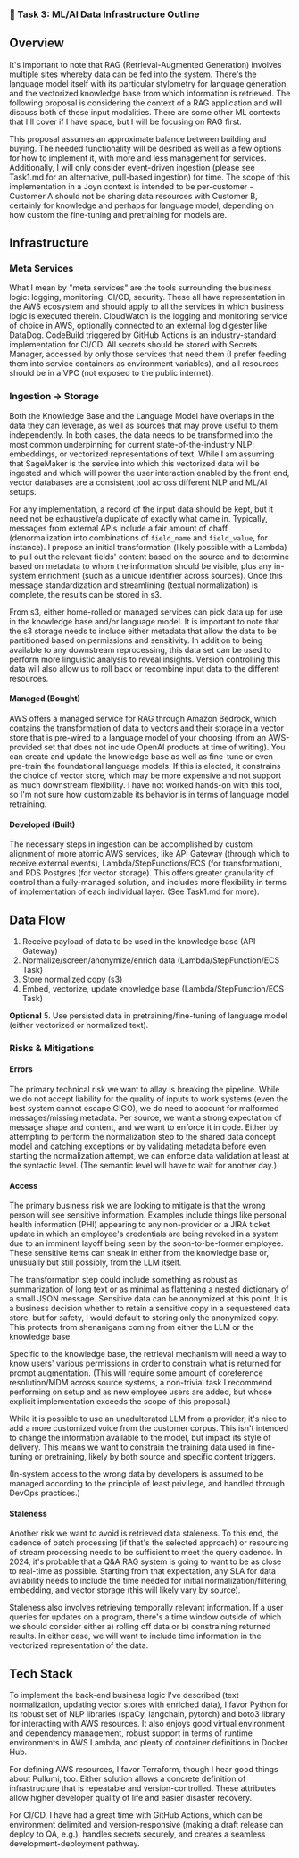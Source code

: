 ### 🤖 Task 3: ML/AI Data Infrastructure Outline

## Overview

It's important to note that RAG (Retrieval-Augmented Generation) involves multiple sites whereby data can be fed into the system. There's the language model itself with its particular stylometry for language generation, and the vectorized knowledge base from which information is retrieved. The following proposal is considering the context of a RAG application and will discuss both of these input modalities. There are some other ML contexts that I'll cover if I have space, but I will be focusing on RAG first.

This proposal assumes an approximate balance between building and buying. The needed functionality will be desribed as well as a few options for how to implement it, with more and less management for services. Additionally, I will only consider event-driven ingestion (please see Task1.md for an alternative, pull-based ingestion) for time. The scope of this implementation in a Joyn context is intended to be per-customer - Customer A should not be sharing data resources with Customer B, certainly for knowledge and perhaps for language model, depending on how custom the fine-tuning and pretraining for models are.

## Infrastructure

### Meta Services

What I mean by "meta services" are the tools surrounding the business logic: logging, monitoring, CI/CD, security. These all have representation in the AWS ecosystem and should apply to all the services in which business logic is executed therein. CloudWatch is the logging and monitoring service of choice in AWS, optionally connected to an external log digester like DataDog. CodeBuild triggered by GitHub Actions is an industry-standard implementation for CI/CD. All secrets should be stored with Secrets Manager, accessed by only those services that need them (I prefer feeding them into service containers as environment variables), and all resources should be in a VPC (not exposed to the public internet).

### Ingestion -> Storage

Both the Knowledge Base and the Language Model have overlaps in the data they can leverage, as well as sources that may prove useful to them independently. In both cases, the data needs to be transformed into the most common underpinning for current state-of-the-industry NLP: embeddings, or vectorized representations of text. While I am assuming that SageMaker is the service into which this vectorized data will be ingested and which will power the user interaction enabled by the front end, vector databases are a consistent tool across different NLP and ML/AI setups. 

For any implementation, a record of the input data should be kept, but it need not be exhaustive/a duplicate of exactly what came in. Typically, messages from external APIs include a fair amount of chaff (denormalization into combinations of `field_name` and `field_value`, for instance). I propose an initial transformation (likely possible with a Lambda) to pull out the relevant fields' content based on the source and to determine based on metadata to whom the information should be visible, plus any in-system enrichment (such as a unique identifier across sources). Once this message standardization and streamlining (textual normalization) is complete, the results can be stored in s3. 

From s3, either home-rolled or managed services can pick data up for use in the knowledge base and/or language model. It is important to note that the s3 storage needs to include either metadata that allow the data to be partitioned based on permissions and sensitivity. In addition to being available to any downstream reprocessing, this data set can be used to perform more linguistic analysis to reveal insights. Version controlling this data will also allow us to roll back or recombine input data to the different resources.

#### Managed (Bought)

AWS offers a managed service for RAG through Amazon Bedrock, which contains the transformation of data to vectors and their storage in a vector store that is pre-wired to a language model of your choosing (from an AWS-provided set that does not include OpenAI products at time of writing). You can create and update the knowledge base as well as fine-tune or even pre-train the foundational language models. If this is elected, it constrains the choice of vector store, which may be more expensive and not support as much downstream flexibility. I have not worked hands-on with this tool, so I'm not sure how customizable its behavior is in terms of language model retraining.

#### Developed (Built)

The necessary steps in ingestion can be accomplished by custom alignment of more atomic AWS services, like API Gateway (through which to receive external events), Lambda/StepFunctions/ECS (for transformation), and RDS Postgres (for vector storage). This offers greater granularity of control than a fully-managed solution, and includes more flexibility in terms of implementation of each individual layer. (See Task1.md for more).


## Data Flow

1. Receive payload of data to be used in the knowledge base (API Gateway)
2. Normalize/screen/anonymize/enrich data (Lambda/StepFunction/ECS Task)
3. Store normalized copy (s3)
4. Embed, vectorize, update knowledge base (Lambda/StepFunction/ECS Task)

**Optional**
5. Use persisted data in pretraining/fine-tuning of language model (either vectorized or normalized text).


### Risks & Mitigations

#### Errors

The primary technical risk we want to allay is breaking the pipeline. While we do not accept liability for the quality of inputs to work systems (even the best system cannot escape GIGO), we do need to account for malformed messages/missing metadata. Per source, we want a strong expectation of message shape and content, and we want to enforce it in code. Either by attempting to perform the normalization step to the shared data concept model and catching exceptions or by validating metadata before even starting the normalization attempt, we can enforce data validation at least at the syntactic level. (The semantic level will have to wait for another day.)

#### Access

The primary business risk we are looking to mitigate is that the wrong person will see sensitive information. Examples include things like personal health information (PHI) appearing to any non-provider or a JIRA ticket update in which an employee's credentials are being revoked in a system due to an imminent layoff being seen by the soon-to-be-former employee. These sensitive items can sneak in either from the knowledge base or, unusually but still possibly, from the LLM itself.

The transformation step could include something as robust as summarization of long text or as minimal as flattening a nested dictionary of a small JSON message. Sensitive data can be anonymized at this point. It is a business decision whether to retain a sensitive copy in a sequestered data store, but for safety, I would default to storing only the anonymized copy. This protects from shenanigans coming from either the LLM or the knowledge base.

Specific to the knowledge base, the retrieval mechanism will need a way to know users' various permissions in order to constrain what is returned for prompt augmentation. (This will require some amount of coreference resolution/MDM across source systems, a non-trivial task I recommend performing on setup and as new employee users are added, but whose explicit implementation exceeds the scope of this proposal.)

While it is possible to use an unadulterated LLM from a provider, it's nice to add a more customized voice from the customer corpus. This isn't intended to change the information available to the model, but impact its style of delivery. This means we want to constrain the training data used in fine-tuning or pretraining, likely by both source and specific content triggers.

(In-system access to the wrong data by developers is assumed to be managed according to the principle of least privilege, and handled through DevOps practices.)

#### Staleness

Another risk we want to avoid is retrieved data staleness. To this end, the cadence of batch processing (if that's the selected approach) or resourcing of stream processing needs to be sufficient to meet the query cadence. In 2024, it's probable that a Q&A RAG system is going to want to be as close to real-time as possible. Starting from that expectation, any SLA for data avilability needs to include the time needed for initial normalization/filtering, embedding, and vector storage (this will likely vary by source).

Staleness also involves retrieving temporally relevant information. If a user queries for updates on a program, there's a time window outside of which we should consider either a) rolling off data or b) constraining returned results. In either case, we will want to include time information in the vectorized representation of the data.


## Tech Stack

To implement the back-end business logic I've described (text normalization, updating vector stores with enriched data), I favor Python for its robust set of NLP libraries (spaCy, langchain, pytorch) and boto3 library for interacting with AWS resources. It also enjoys good virtual environment and dependency management, robust support in terms of runtime environments in AWS Lambda, and plenty of container definitions in Docker Hub. 

For defining AWS resources, I favor Terraform, though I hear good things about Pullumi, too. Either solution allows a concrete definition of infrastructure that is repeatable and version-controlled. These attributes allow higher developer quality of life and easier disaster recovery.

For CI/CD, I have had a great time with GitHub Actions, which can be environment delimited and version-responsive (making a draft release can deploy to QA, e.g.), handles secrets securely, and creates a seamless development-deployment pathway.